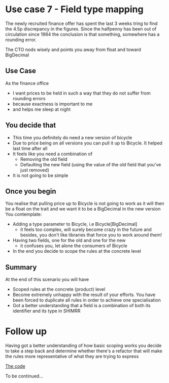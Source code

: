 # Use case 7 - Field type mapping

The newly recruited finance offer has spent the last 3 weeks tring to find the 4.5p discrepancy 
in the figures.  Since the halfpenny has been out of circulation since 1984 the conclusion
is that something, somewhere has a rounding error.  

The CTO nods wisely and points you away from float and toward BigDecimal 
   

## Use Case

As the finance office 
- I want prices to be held in such a way that they do not suffer from rounding errors  
- because exactness is important to me 
- and helps me sleep at night


## You decide that 

- This time you definitely do need a new version of bicycle
- Due to price being on all versions you can pull it up to Bicycle. It helped last time after all
- It feels like you need a combination of
   - Removing the old field
   - Defaulting the new field (using the value of the old field that you've just removed)
- It is not going to be simple

## Once you begin

You realise that pulling price up to Bicycle is not going to work as it will then
be a float on the trait and we want it to be a BigDecimal in the new version
You contemplate:
- Adding a type parameter to Bicycle, i.e Bicycle[BigDecimal] 
  - it feels too complex, will surely become crazy in the future and besides, you 
  don't like libraries that force you to work around them!
- Having two fields, one for the old and one for the new
  - it confuses you, let alone the consumers of Bicycle
- In the end you decide to scope the rules at the concrete level       

## Summary

At the end of this scenario you will have

 - Scoped rules at the concrete (product) level
 - Become extremely unhappy with the result of your efforts.  You have been forced
   to duplicate all rules in order to achieve one specialisation 
 - Got a better understanding that a field is a combination of both its identifier
 and its type in SHIMRR
 
# Follow up

Having got a better understanding of how basic scoping works you decide to take a step
back and determine whether there's a refactor that will make the rules more representative
of what they are trying to express  

 
[The code]()

To be continued...